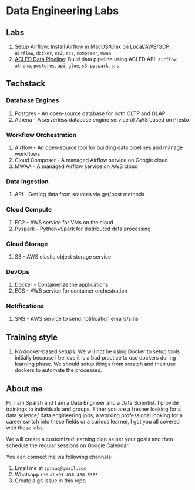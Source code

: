 # Data Engineering Labs

## Labs

1. [Setup Airflow](./assets/lab-1-setup-airflow.md): Install Airflow in MacOS/Unix on Local/AWS/GCP. `airflow`, `docker`, `ec2`, `ecs`, `composer`, `mwaa`
1. [ACLED Data Pipeline](./assets/lab-2-acled.md): Build data pipeline using ACLED API. `airflow`, `athena`, `postgres`, `api`, `glue`, `s3`, `pyspark`, `sns`

## Techstack

### Database Engines

1. Postgres - An open-source database for both OLTP and OLAP
1. Athena - A serverless database engine service of AWS based on Presto

### Workflow Orchestration

1. Airflow - An open-source tool for building data pipelines and manage workflows
1. Cloud Composer - A managed Airflow service on Google cloud
1. MWAA - A managed Airflow service on AWS cloud

### Data Ingestion

1. API - Getting data from sources via get/post methods

### Cloud Compute

1. EC2 - AWS service for VMs on the cloud
1. Pyspark - Python+Spark for distributed data processing

### Cloud Storage

1. S3 - AWS elastic object storage service

### DevOps

1. Docker - Containerize the applications
2. ECS - AWS service for container orchestration

### Notifications

1. SNS - AWS service to send notification emails/sms

## Training style

1. No docker-based setups: We will not be using Docker to setup tools initially because I believe it is a bad practice to use dockers during learning phase. We should setup things from scratch and then use dockers to automate the processes.

## About me

Hi, I am Sparsh and I am a Data Engineer and a Data Scientist. I provide trainings to individuals and groups. Either you are a fresher looking for a data science/ data engineering jobs, a working professional looking for a career switch into these fields or a curious learner, I got you all covered with these labs.

We will create a customized learning plan as per your goals and then schedule the regular sessions on Google Calendar.

You can connect me via following channels:

1. Email me at `sprsag@gmail.com`
2. Whatsapp me at `+91 838-480-5365`
3. Create a git Issue in this repo